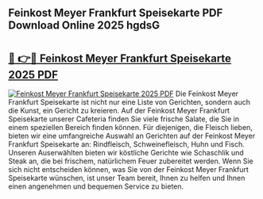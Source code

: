## Feinkost Meyer Frankfurt Speisekarte PDF Download Online 2025 hgdsG

# <h2><a href="http://gcbyhi6.nevu.top/?p=Feinkost+Meyer+Frankfurt+Speisekarte">🔗 👉🔴 Feinkost Meyer Frankfurt Speisekarte 2025 PDF</a></h2>

[![Feinkost Meyer Frankfurt Speisekarte 2025 PDF](https://i.imgur.com/dBaPXMq.png)](http://gcbyhi6.nevu.top/?p=Feinkost+Meyer+Frankfurt+Speisekarte)
Die Feinkost Meyer Frankfurt Speisekarte ist nicht nur eine Liste von Gerichten, sondern auch die Kunst, ein Gericht zu kreieren. Auf der Feinkost Meyer Frankfurt Speisekarte unserer Cafeteria finden Sie viele frische Salate, die Sie in einem speziellen Bereich finden können. Für diejenigen, die Fleisch lieben, bieten wir eine umfangreiche Auswahl an Gerichten auf der Feinkost Meyer Frankfurt Speisekarte an: Rindfleisch, Schweinefleisch, Huhn und Fisch. Unseren Auserwählten bieten wir köstliche Gerichte wie Schaschlik und Steak an, die bei frischem, natürlichem Feuer zubereitet werden. Wenn Sie sich nicht entscheiden können, was Sie von der Feinkost Meyer Frankfurt Speisekarte wünschen, ist unser Team bereit, Ihnen zu helfen und Ihnen einen angenehmen und bequemen Service zu bieten.
